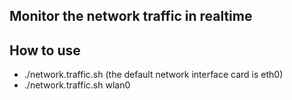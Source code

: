 ## Monitor the network traffic in realtime

## How to use
- ./network.traffic.sh (the default network interface card is eth0)
- ./network.traffic.sh wlan0

